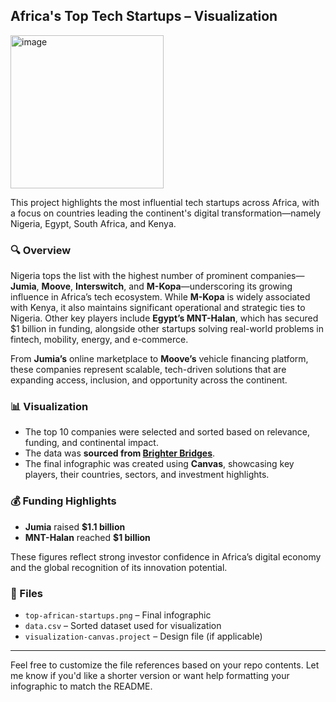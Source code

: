 ## Africa's Top Tech Startups – Visualization

<img width="245" alt="image" src="https://github.com/user-attachments/assets/f2f7cbad-79e5-416b-bbc6-07779aa6e5a8" />


This project highlights the most influential tech startups across Africa, with a focus on countries leading the continent's digital transformation—namely Nigeria, Egypt, South Africa, and Kenya.

### 🔍 Overview

Nigeria tops the list with the highest number of prominent companies—**Jumia**, **Moove**, **Interswitch**, and **M-Kopa**—underscoring its growing influence in Africa’s tech ecosystem. While **M-Kopa** is widely associated with Kenya, it also maintains significant operational and strategic ties to Nigeria. Other key players include **Egypt’s MNT-Halan**, which has secured \$1 billion in funding, alongside other startups solving real-world problems in fintech, mobility, energy, and e-commerce.

From **Jumia’s** online marketplace to **Moove’s** vehicle financing platform, these companies represent scalable, tech-driven solutions that are expanding access, inclusion, and opportunity across the continent.

### 📊 Visualization

* The top 10 companies were selected and sorted based on relevance, funding, and continental impact.
* The data was **sourced from [Brighter Bridges](https://brighterbridges.com)**.
* The final infographic was created using **Canvas**, showcasing key players, their countries, sectors, and investment highlights.

### 💰 Funding Highlights

* **Jumia** raised **\$1.1 billion**
* **MNT-Halan** reached **\$1 billion**

These figures reflect strong investor confidence in Africa’s digital economy and the global recognition of its innovation potential.

### 📁 Files

* `top-african-startups.png` – Final infographic
* `data.csv` – Sorted dataset used for visualization
* `visualization-canvas.project` – Design file (if applicable)

---

Feel free to customize the file references based on your repo contents. Let me know if you'd like a shorter version or want help formatting your infographic to match the README.
